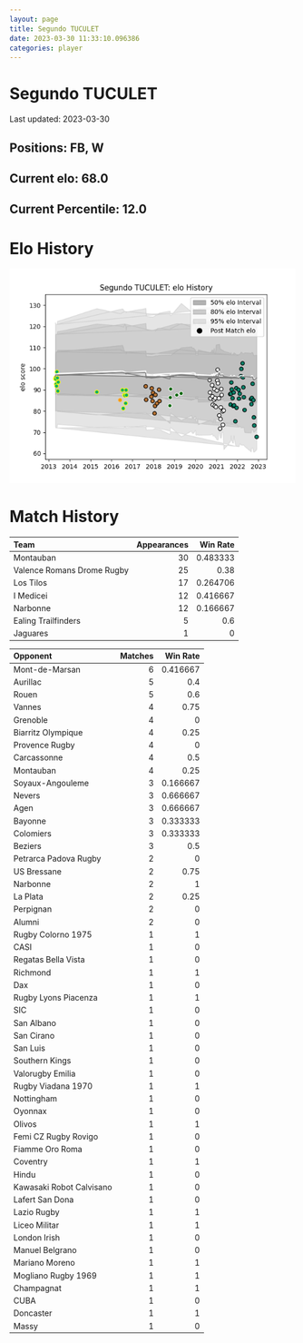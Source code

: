 ```yaml
---  
layout: page  
title: Segundo TUCULET  
date: 2023-03-30 11:33:10.096386  
categories: player  
---
```

# Segundo TUCULET


Last updated: 2023-03-30
## Positions: FB, W

## Current elo: 68.0

## Current Percentile: 12.0

# Elo History


![elo history](history_SegundoTUCULET.png)
# Match History


| Team                       |   Appearances |   Win Rate |
|:---------------------------|--------------:|-----------:|
| Montauban                  |            30 |   0.483333 |
| Valence Romans Drome Rugby |            25 |   0.38     |
| Los Tilos                  |            17 |   0.264706 |
| I Medicei                  |            12 |   0.416667 |
| Narbonne                   |            12 |   0.166667 |
| Ealing Trailfinders        |             5 |   0.6      |
| Jaguares                   |             1 |   0        |

| Opponent                 |   Matches |   Win Rate |
|:-------------------------|----------:|-----------:|
| Mont-de-Marsan           |         6 |   0.416667 |
| Aurillac                 |         5 |   0.4      |
| Rouen                    |         5 |   0.6      |
| Vannes                   |         4 |   0.75     |
| Grenoble                 |         4 |   0        |
| Biarritz Olympique       |         4 |   0.25     |
| Provence Rugby           |         4 |   0        |
| Carcassonne              |         4 |   0.5      |
| Montauban                |         4 |   0.25     |
| Soyaux-Angouleme         |         3 |   0.166667 |
| Nevers                   |         3 |   0.666667 |
| Agen                     |         3 |   0.666667 |
| Bayonne                  |         3 |   0.333333 |
| Colomiers                |         3 |   0.333333 |
| Beziers                  |         3 |   0.5      |
| Petrarca Padova Rugby    |         2 |   0        |
| US Bressane              |         2 |   0.75     |
| Narbonne                 |         2 |   1        |
| La Plata                 |         2 |   0.25     |
| Perpignan                |         2 |   0        |
| Alumni                   |         2 |   0        |
| Rugby Colorno 1975       |         1 |   1        |
| CASI                     |         1 |   0        |
| Regatas Bella Vista      |         1 |   0        |
| Richmond                 |         1 |   1        |
| Dax                      |         1 |   0        |
| Rugby Lyons Piacenza     |         1 |   1        |
| SIC                      |         1 |   0        |
| San Albano               |         1 |   0        |
| San Cirano               |         1 |   0        |
| San Luis                 |         1 |   0        |
| Southern Kings           |         1 |   0        |
| Valorugby Emilia         |         1 |   0        |
| Rugby Viadana 1970       |         1 |   1        |
| Nottingham               |         1 |   0        |
| Oyonnax                  |         1 |   0        |
| Olivos                   |         1 |   1        |
| Femi CZ Rugby Rovigo     |         1 |   0        |
| Fiamme Oro Roma          |         1 |   0        |
| Coventry                 |         1 |   1        |
| Hindu                    |         1 |   0        |
| Kawasaki Robot Calvisano |         1 |   0        |
| Lafert San Dona          |         1 |   0        |
| Lazio Rugby              |         1 |   1        |
| Liceo Militar            |         1 |   1        |
| London Irish             |         1 |   0        |
| Manuel Belgrano          |         1 |   0        |
| Mariano Moreno           |         1 |   1        |
| Mogliano Rugby 1969      |         1 |   1        |
| Champagnat               |         1 |   1        |
| CUBA                     |         1 |   0        |
| Doncaster                |         1 |   1        |
| Massy                    |         1 |   0        |